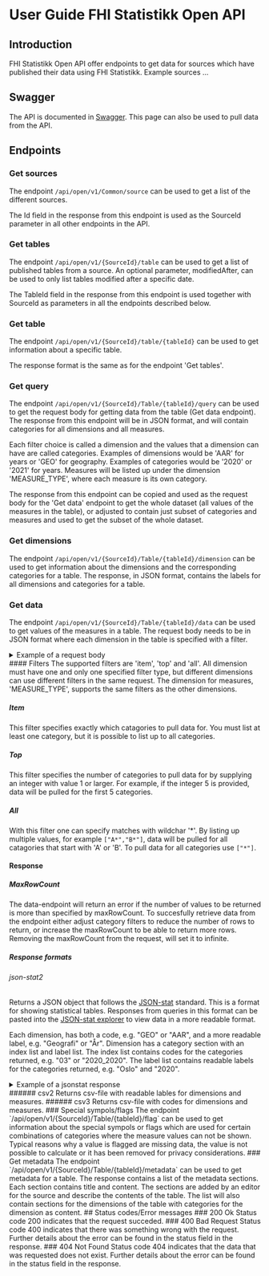 # User Guide FHI Statistikk Open API

## Introduction
FHI Statistikk Open API offer endpoints to get data for sources which have published their data using FHI Statistikk. Example sources ...

## Swagger
The API is documented in [Swagger](https://statistikk-data.fhi.no/swagger/index.html?urls.primaryName=Allvis%20Open%20API). This page can also be used to pull data from the API.

## Endpoints
### Get sources
The endpoint `/api/open/v1/Common/source` can be used to get a list of the different sources. 

The Id field in the response from this endpoint is used as the SourceId parameter in all other endpoints in the API.
### Get tables
The endpoint `/api/open/v1/{SourceId}/table` can be used to get a list of published tables from a source. An optional parameter, modifiedAfter, can be used to only list tables modified after a specific date.

The TableId field in the response from this endpoint is used together with SourceId as parameters in all the endpoints described below.
### Get table
The endpoint `/api/open/v1/{SourceId}/table/{tableId}` can be used to get information about a specific table.

The response format is the same as for the endpoint 'Get tables'.
### Get query
The endpoint `/api/open/v1/{SourceId}/Table/{tableId}/query` can be used to get the request body for getting data from the table (Get data endpoint). The response from this endpoint will be in JSON format, and will contain categories for all dimensions and all measures. 

Each filter choice is called a dimension and the values that a dimension can have are called categories. Examples of dimensions would be 'AAR' for years or 'GEO' for geography. Examples of categories would be '2020' or '2021' for years. Measures will be listed up under the dimension 'MEASURE_TYPE', where each measure is its own category. 

The response from this endpoint can be copied and used as the request body for the 'Get data' endpoint to get the whole dataset (all values of the measures in the table), or adjusted to contain just subset of categories and measures and used to get the subset of the whole dataset. 
### Get dimensions
The endpoint `/api/open/v1/{SourceId}/Table/{tableId}/dimension` can be used to get information about the dimensions and the corresponding categories for a table. 
The response, in JSON format, contains the labels for all dimensions and categories for a table. 
### Get data
The endpoint `/api/open/v1/{SourceId}/Table/{tableId}/data` can be used to get values of the measures in a table. The request body needs to be in JSON format where each dimension in the table is specified with a filter. 

<details>
  <summary>Example of a request body</summary>

  ```json
  {
    "dimensions": [
      {
        "code": "AAR",
        "filter": "item",
        "values": [
          "2020_2020",
          "2021_2021"
        ]
      },
      {
        "code": "INDIKATOR",
        "filter": "all",
        "values": [
          "A*",
          "B*"
        ]
      },
      {
        "code": "GEO",
        "filter": "top",
        "values": [
          "2"
        ]
      },
      {
        "code": "MEASURE_TYPE",
        "filter": "item",
        "values": [
          "TELLER",
          "RATE"
        ]
      }
    ],
    "response": {
      "format": "json-stat2",
      "maxRowCount": 50000
    }
  }
  ```
</details>
#### Filters
The supported filters are 'item', 'top' and 'all'. All dimension must have one and only one specified filter type, but different dimensions can use different filters in the same request. The dimension for measures, 'MEASURE_TYPE', supports the same filters as the other dimensions. 

##### Item
This filter specifies exactly which catagories to pull data for. You must list at least one category, but it is possible to list up to all categories. 

##### Top
This filter specifies the number of categories to pull data for by supplying an integer with value 1 or larger. For example, if the integer 5 is provided, data will be pulled for the first 5 categories.
##### All
With this filter one can specify matches with wildchar '*'. By listing up multiple values, for example `["A*","B*"]`, data will be pulled for all catagories that start with 'A' or 'B'. To pull data for all categories use `["*"]`. 

#### Response
##### MaxRowCount
The data-endpoint will return an error if the number of values to be returned is more than specified by maxRowCount. To succesfully retrieve data from the endpoint either adjust category filters to reduce the number of rows to return, or increase the maxRowCount to be able to return more rows. Removing the maxRowCount from the request, will set it to infinite.
##### Response formats
###### json-stat2
Returns a JSON object that follows the [JSON-stat](https://json-stat.org/format/) standard. This is a format for showing statistical tables. 
Responses from queries in this format can be pasted into the [JSON-stat explorer](http://jsonstat.com/explorer/) to view data in a more readable format. 

Each dimension, has both a code, e.g. "GEO" or "AAR", and a more readable label, e.g. "Geografi" or "År". Dimension has a category section with an index list and label list. The index list contains codes for the categories returned, e.g. "03" or "2020_2020". The label list contains readable labels for the categories returned, e.g. "Oslo" and "2020".

<details>
  <summary>Example of a jsonstat response</summary>

  ```json
  {
      "class": "dataset",
      "version": "2.0",
      "href": null,
      "label": "Befolkningsvekst (B)",
      "updated": "2022-12-20T11:44:58.7706326+00:00",
      "source": null,
      "id": [
          "GEO",
          "AAR",
          "KJONN",
          "ALDER",
          "MEASURE_TYPE"
      ],
      "size": [
          2,
          2,
          1,
          1,
          1
      ],
      "role": null,
      "dimension": {
          "GEO": {
              "label": "Geografi",
              "category": {
                  "index": [
                      "03",
                      "30"
                  ],
                  "label": {
                      "03": "Oslo",
                      "30": "Viken"
                  }
              }
          },
          "AAR": {
              "label": "År",
              "category": {
                  "index": [
                      "2020_2020",
                      "2021_2021"
                  ],
                  "label": {
                      "2020_2020": "2020",
                      "2021_2021": "2021"
                  }
              }
          },
          "KJONN": {
              "label": "Kjønn",
              "category": {
                  "index": [
                      "0"
                  ],
                  "label": {
                      "0": "Kjønn samlet"
                  }
              }
          },
          "ALDER": {
              "label": "Alder",
              "category": {
                  "index": [
                      "0"
                  ],
                  "label": {
                      "0": "Alle aldre"
                  }
              }
          },
          "MEASURE_TYPE": {
              "label": "Måltall",
              "category": {
                  "index": [
                      "BEFVEKST_ANT"
                  ],
                  "label": {
                      "BEFVEKST_ANT": "antall"
                  }
              }
          }
      },
      "value": [
          3516,
          2817,
          11219,
          16846
      ],
      "status": ""
  }
  ```
</details>
###### csv2
Returns csv-file with readable lables for dimensions and measures. 
###### csv3
Returns csv-file with codes for dimensions and measures. 
### Special sympols/flags
The endpoint `/api/open/v1/{SourceId}/Table/{tableId}/flag` can be used to get information about the special sympols or flags which are used for certain combinations of categories where the measure values can not be shown. Typical reasons why a value is flagged are missing data, the value is not possible to calculate or it has been removed for privacy considerations.
### Get metadata
The endpoint `/api/open/v1/{SourceId}/Table/{tableId}/metadata` can be used to get metadata for a table. The response contains a list of the metadata sections. Each section contains title and content. 
The sections are added by an editor for the source and describe the contents of the table. The list will also contain sections for the dimensions of the table with categories for the dimension as content. 
## Status codes/Error messages
### 200 Ok
Status code 200 indicates that the request succeded.
### 400 Bad Request
Status code 400 indicates that there was something wrong with the request. Further details about the error can be found in the status field in the response. 
### 404 Not Found
Status code 404 indicates that the data that was requested does not exist. Further details about the error can be found in the status field in the response.